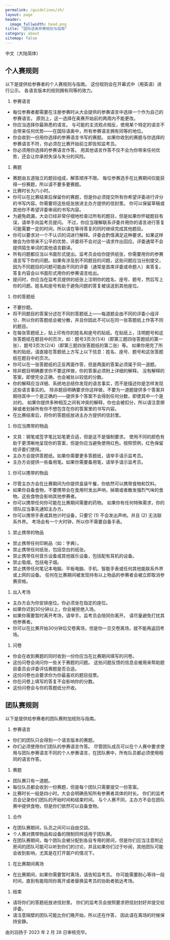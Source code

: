 ```yaml
---
permalink: /guidelines/zh/
layout: page
header:
  image_fullwidth: head.png
title: "国际语奥参赛规则与指南"
category: about
sitemap: false
---
```


中文（大陆简体）

## 个人赛规则

以下是提供给参赛者的个人赛规则与指南。 这份规则会在开幕式中（用英语）进行公示。 各语言版本的规则拥有同等的效力。

1. 参赛语言
  * 每位参赛者都需要在注册参赛时从大会提供的参赛语言中选择一个作为自己的参赛语言。 原则上，这一选择在奥赛开始前的两周内不能更改。
  * 你应当选择你最熟悉的语言。 与可能的主流观点相反，使用某个特定的语言不会带来任何优势——在国际语奥中，所有参赛语言拥有同等的地位。
  * 你会收到一份用你选择的参赛语言书写的赛题。 如果你收到的赛题与你选择的参赛语言不符，你必须在比赛开始前立即告知监考员。
  * 你必须用你选择的参赛语言作答。 用其他语言作答不仅不会为你带来任何优势，还会让你承担失误与失分的风险。
1. 赛题
  * 赛题由五道独立的题目组成，解答顺序不限。 每位参赛选手在比赛期间仅能获得一份赛题，所以请不要多要赛题。
  * 比赛时长为六小时。
  * 你可以在比赛结束后保留你的赛题，但是你必须提交所有你希望评委进行评分的书写内容。你需要将这些纸张放进主办方提供的信封里。 你可以保留草稿或其他你不希望评委审阅的书写内容。
  * 为避免疏漏，大会已经非常仔细地检查过所有的题目，但是如果你怀疑题目有误，请举手向监考员提问。 不过，你应当理解联系评委并用你的语言进行答复可能需要一定的时间，所以请在等待答复的同时继续完成其他题目。
  * 你可以要求对一个不认识的词进行解释。评委会酌情满足这种要求。如果这样做会为你带来不公平的优势，评委将不会对这一请求作出回应。评委通常不会提供陌生单词的其他语言翻译。 
  * 所有问题都应当以书面形式提出。监考员会给你提供纸张，你需要用你的参赛语言写下你的问题。如果有涉及到不同题目的问题，这些问题应当分别提交，因为不同题目的问题可能由不同的评委（通常是首席评委或命题人）来答复。答复内容会以书面形式用你的参赛语言给出。 
  * 提问时，你应当在监考员提供的纸张上注明你的姓名、座号、题号，然后写上你的问题。姓名和座号有助于避免问题的答复被误送到其他座位。
1. 你的答题纸
  * 不要抄题。
  * 将不同题目的答案分述在不同的答题纸上——每道题会由不同的评委小组评分，所以你的答题纸会被分散，并且你因此不可以在同一张答题纸上作答不同的题目。
  * 在每张答题纸上，贴上印有你的姓名和座号的贴纸。在贴纸上，注明题号和这张答题纸在题目中的页次，如：题号3页次{1/4}（即第三题四张答题纸的第一张）、题号3页次{2/4}（即第三题四张答题纸的第二张）等。 如果你用完了所有的贴纸，请直接在答题纸上方写上以下信息：姓名、座号、题号和这张答题纸在题目中的页次。
  * 你可以在一张答题纸的正反两面作答，但是两面的答案必须属于同一道题。
  * 除非题目明确要求你不要这样做，你的答案必须附上详细的解释。 没有解释的答案，即使完全正确，也会被处以较低的分数。
  * 你的解释应当详细、系统地总结你发现的语言事实，而不是描述你是怎样发现这些语言事实的。 除非题目明确要求你这样做，不要为一道题提供多个答案并期待其中一个是正确的——提供多个答案不会得到任何分数，即使其中一个是对的。 如果你提供多种相互之间有冲突的解释，你也会被扣分，所以请注意擦掉或者划掉所有你不想包含在你的答案里的书写内容。
  * 在比赛结束后，将你的答题纸放进主办方提供的信封里。
1. 你应当携带的物品
  * 文具：钢笔或签字笔比铅笔更合适，但是这不是强制要求。 使用不同的颜色有助于更清晰地呈现你的答案，但是你应当避免使用红色。按照惯例，红色保留给评委们使用。
  * 主办方会提供答题纸。如果你需要更多答题纸，请举手请示监考员。
  * 主办方会提供一些备用笔。如果你需要备用笔，请举手请示监考员。
1. 你可以携带的物品
  * 尽管主办方会在比赛期间为你提供盒装午餐，你依然可以携带食物和饮料。
  * 如果你自备食物，不要携带会在食用时发出声响，掉屑或者散发强烈气味的食物。这些食物会影响其他参赛者。
  * 你可以携带任何你可能在比赛期间需要的药物。 如果你有任何特殊需求，你的领队应当事先通知主办方。
  * 你可以携带手表或其他计时设备，只要它 (1) 不会发出声响，并且 (2) 无法联系外界。 考场会有一个大时钟，所以你不需要自备手表。
1. 禁止携带的物品
  * 禁止携带任何印刷品（如：字典）。 
  * 禁止携带任何纸张，包括空白的纸张。
  * 禁止携带任何音乐设备或其他娱乐设备，包括配有耳机的设备。
  * 禁止吸烟，包括电子烟。
  * 禁止携带任何笔记本电脑、平板电脑、手机、智能手表或任何其他能联系外界或上网的设备。 任何在比赛期间被发现持有以上物品的参赛者会被立即取消参赛资格。
1. 出入考场
  * 主办方会为你安排座位。你必须坐在指定的座位。
  * 如果你迟到30分钟以上，你会被拒绝入场。
  * 如果你需要暂时离开考场，请举手。监考员会陪同你离开。 请尽量避免打扰其他参赛者。
  * 你可以在比赛开始30分钟后交卷离场，但是你一旦交卷离场，就不能再返回考场。
1. 问卷
  * 你会在收到赛题的同时收到一份你应当在比赛期间填写的问卷。
  * 这份问卷会询问你一些关于赛题的问题。 这些问题反馈的信息会被用来帮助题目委员会评委评估赛题是否合适。
  * 这份问卷也会要求你为你最喜欢的题目投票。
  * 你在问卷上填写的答复不会影响你的分数。
  * 这份问卷会与你的答题纸分开收。

## 团队赛规则

以下是提供给参赛者的团队赛附加规则与指南。

1. 参赛语言
  * 你们的团队只会得到一个语言版本的赛题。
  * 你们必须使用你们团队的参赛语言作答。 尽管团队成员可以在个人赛中要求使用与团队参赛语言不同的个人参赛语言，在团队赛中，所有队员都必须使用相同的语言作答。
1. 赛题
  * 团队赛只有一道题。
  * 每位队员都会收到一份赛题，但是每个团队只需要提交一份答案。
  * 比赛时长一般是四小时。大会会明确告知所有参赛者具体的时长。 你们的监考员会记录你们团队的开始时间和结束时间。 与个人赛不同，主办方不会在团队赛中提供食物，但是你们依然可以自备食物。
1. 合作
  * 在团队赛期间，队员之间可以自由交談。
  * 个人赛对携带物品和设备的限制同样适用于团队赛。
  * 在团队赛期间，每个团队会被分配到各自专用的房间，但是你们应当注意附近房间的团队可能可以听到你们的讨论，并且如果你们过于吵闹，其他团队可能会收到影响，尤其是在打开窗户的情况下。
1. 在比赛期间离场
  * 在比赛期间，如果你需要暂时离场，请告知监考员。 你可能需要耐心等待一段时间，直到有能陪同你离开或者替换监考员的协助者抵达考场。
1. 结束
  * 请将你们的答题纸放进信封里。 你们的监考员会按照要求把信封封好并提交给评委。
  * 请注意隔壁的团队可能比你们晚开始，所以还在作答， 因此请在离场的时候保持安静。

由刘羽扬于 2023 年 2 月 28 日审核完毕。